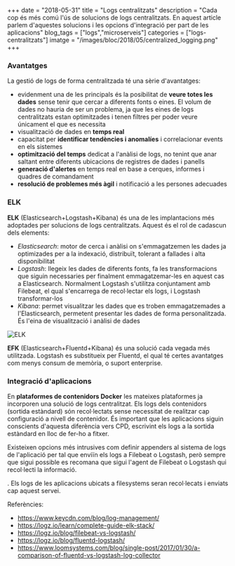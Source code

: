 +++
date        = "2018-05-31"
title       = "Logs centralitzats"
description = "Cada cop és més comú l'ús de solucions de logs centralitzats. En aquest article parlem d'aquestes solucions i les opcions d'integració per part de les aplicacions"
blog_tags   = ["logs","microserveis"]
categories  = ["logs-centralitzats"]
imatge      = "/images/bloc/2018/05/centralized_logging.png"
+++

### Avantatges

La gestió de logs de forma centralitzada té una sèrie d'avantatges:

* evidenment una de les principals és la posibilitat de **veure totes les dades** sense tenir que cercar a diferents fonts o eines. El volum de dades no hauria de ser un problema, ja que les eines de logs centralitzats estan optimitzades i tenen filtres per poder veure únicament el que es necessita
* visualització de dades en **temps real**
* capacitat per **identificar tendències i anomalíes** i correlacionar events en els sistemes
* **optimització del temps** dedicat a l'anàlisi de logs, no tenint que anar saltant entre diferents ubicacions de registres de dades i panells
* **generació d'alertes** en temps real en base a cerques, informes i quadres de comandament
* **resolució de problemes més àgil** i notificació a les persones adecuades

### ELK

**ELK** (Elasticsearch+Logstash+Kibana) és una de les implantacions més adoptades per solucions de logs centralitzats. Aquest és el rol de cadascun dels elements:

* _Elasticsearch_: motor de cerca i anàlisi on s'emmagatzemen les dades ja optimizades per a la indexació, distribuït, tolerant a fallades i alta disponibilitat
* _Logstash_: llegeix les dades de diferents fonts, fa les transformacions que siguin necessaries per finalment emmagatzemar-les en aquest cas a Elasticsearch. Normalment Logstash s'utilitza conjuntament amb Filebeat, el qual s'encarrega de recol·lectar els logs, i Logstash transformar-los
* _Kibana_: permet visualitzar les dades que es troben emmagatzemades a l'Elasticsearch, permetent presentar les dades de forma personalitzada. És l'eina de visualització i anàlisi de dades

![ELK](/images/news/ELK.png)

**EFK** (Elasticsearch+Fluentd+Kibana) és una solució cada vegada més utilitzada. Logstash es substitueix per Fluentd, el qual té certes avantatges com menys consum de memòria, o suport enterprise.

### Integració d'aplicacions

En **plataformes de contenidors Docker** les mateixes plataformes ja incorporen una solució de logs centralitzat. Els logs dels contenidors (sortida estàndard) són recol·lectats sense necessitat de realitzar cap configuració a nivell de contenidor. És important que les aplicacions siguin conscients d'aquesta diferència vers CPD, escrivint els logs a la sortida estàndard en lloc de fer-ho a fitxer.

Existeixen opcions més intrusives com definir appenders al sistema de logs de l'aplicació per tal que enviïn els logs a Filebeat o Logstash, però sempre que sigui possible es recomana que sigui l'agent de Filebeat o Logstash qui recol·lecti la informació.

. Els logs de les aplicacions ubicats a filesystems seran recol·lecats i enviats cap aquest servei.

Referències:

* https://www.keycdn.com/blog/log-management/
* https://logz.io/learn/complete-guide-elk-stack/
* https://logz.io/blog/filebeat-vs-logstash/
* https://logz.io/blog/fluentd-logstash/
* https://www.loomsystems.com/blog/single-post/2017/01/30/a-comparison-of-fluentd-vs-logstash-log-collector
